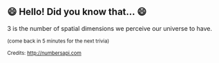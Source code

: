 ## :smile: Hello! Did you know that... :smile:
3 is the number of spatial dimensions we perceive our universe to have.

<sup>(come back in 5 minutes for the next trivia)</sup>


<sup>Credits: http://numbersapi.com</sup>
